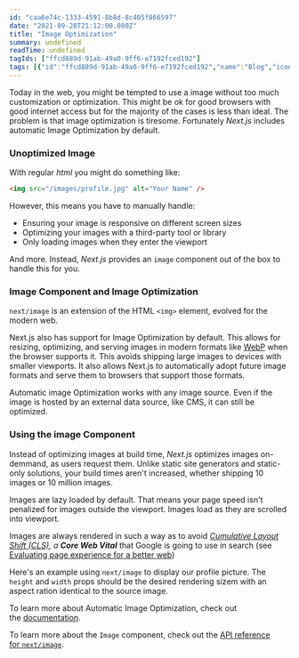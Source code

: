 ```yaml
---
id: "caa6e74c-1333-4591-8b8d-8c405f866597"
date: "2021-09-28T21:12:00.000Z"
title: "Image Optimization"
summary: undefined
readTime: undefined
tagIds: ["ffcd889d-91ab-49a0-9ff6-e7192fced192"]
tags: [{"id":"ffcd889d-91ab-49a0-9ff6-e7192fced192","name":"Blog","icon":"🌐"}]
--- 
```

 
Today in the web, you might be tempted to use a image without too much customization or optimization. This might be ok for good browsers with good internet access but for the majority of the cases is less than ideal. The problem is that image optimization is tiresome. Fortunately _Next.js_ includes automatic Image Optimization by default.


### Unoptimized Image


With regular _html_ you might do something like:


```html
<img src="/images/profile.jpg" alt="Your Name" />
```


However, this means you have to manually handle: 

- Ensuring your image is responsive on different screen sizes
- Optimizing your images with a third-party tool or library
- Only loading images when they enter the viewport

And more. Instead, _Next.js_ provides an `image` component out of the box to handle this for you.


### Image Component and Image Optimization


`next/image` is an extension of the HTML `<img>` element, evolved for the modern web.


Next.js also has support for Image Optimization by default. This allows for resizing, optimizing, and serving images in modern formats like [WebP](https://www.notion.so/d77d214fb413467d94caac73ceea8bc7) when the browser supports it. This avoids shipping large images to devices with smaller viewports. It also allows Next.js to automatically adopt future image formats and serve them to browsers that support those formats.


Automatic image Optimization works with any image source. Even if the image is hosted by an external data source, like CMS, it can still be optimized.


### Using the image Component


Instead of optimizing images at build time, _Next.js_ optimizes images on-demmand, as users request them. Unlike static site generators and static-only solutions, your build times aren't increased, whether shipping 10 images or 10 million images.


Images are lazy loaded by default. That means your page speed isn't penalized for images outside the viewport. Images load as they are scrolled into viewport.


Images are always rendered in such a way as to avoid [_Cumulative Layout Shift (CLS)_](https://www.notion.so/8500de7dd121456f80da3aabd544d6dd)_, a_ _**Core Web Vital**_ that Google is going to use in search (see [Evaluating page experience for a better web](https://www.notion.so/0cb6d695587346d0bb86b784ca670e60))


Here's an example using `next/image` to display our profile picture. The `height` and `width` props should be the desired rendering sizem with an aspect ration identical to the source image.


To learn more about Automatic Image Optimization, check out the [documentation](https://nextjs.org/docs/basic-features/image-optimization).


To learn more about the `Image` component, check out the [API reference for ](https://nextjs.org/docs/api-reference/next/image)[`next/image`](https://nextjs.org/docs/api-reference/next/image).

